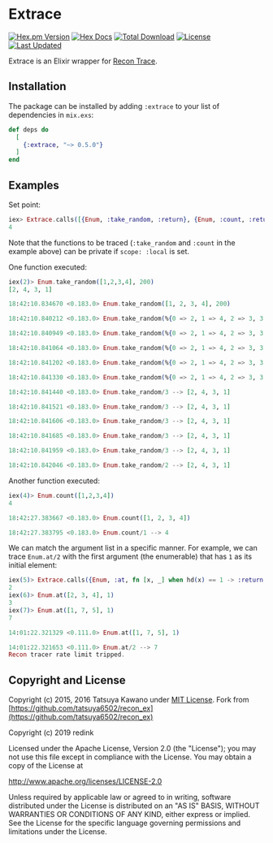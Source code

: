 # Extrace

[![Hex.pm Version](https://img.shields.io/hexpm/v/extrace.svg?style=flat-square)](https://hex.pm/packages/extrace)
[![Hex Docs](https://img.shields.io/badge/hex-docs-lightgreen.svg?style=flat-square)](https://hexdocs.pm/extrace/)
[![Total Download](https://img.shields.io/hexpm/dt/extrace.svg?style=flat-square)](https://hex.pm/packages/extrace)
[![License](https://img.shields.io/hexpm/l/extrace.svg?style=flat-square)](https://github.com/redink/extrace/blob/master/LICENSE.md)
[![Last Updated](https://img.shields.io/github/last-commit/redink/extrace.svg?style=flat-square)](https://github.com/redink/extrace/commits/master)

Extrace is an Elixir wrapper for [Recon Trace](https://ferd.github.io/recon/recon_trace.html).

## Installation

The package can be installed by adding `:extrace` to your list of dependencies
in `mix.exs`:

```elixir
def deps do
  [
    {:extrace, "~> 0.5.0"}
  ]
end
```

## Examples

Set point:

```elixir
iex> Extrace.calls([{Enum, :take_random, :return}, {Enum, :count, :return}], 100, [scope: :local])
4
```

Note that the functions to be traced (`:take_random` and `:count` in the example above) can be private if `scope: :local` is set.

One function executed:

```elixir
iex(2)> Enum.take_random([1,2,3,4], 200)
[2, 4, 3, 1]

18:42:10.834670 <0.183.0> Enum.take_random([1, 2, 3, 4], 200)

18:42:10.840212 <0.183.0> Enum.take_random(%{0 => 2, 1 => 4, 2 => 3, 3 => 1}, 4, [])

18:42:10.840949 <0.183.0> Enum.take_random(%{0 => 2, 1 => 4, 2 => 3, 3 => 1}, 3, [1])

18:42:10.841064 <0.183.0> Enum.take_random(%{0 => 2, 1 => 4, 2 => 3, 3 => 1}, 2, [3, 1])

18:42:10.841202 <0.183.0> Enum.take_random(%{0 => 2, 1 => 4, 2 => 3, 3 => 1}, 1, [4, 3, 1])

18:42:10.841330 <0.183.0> Enum.take_random(%{0 => 2, 1 => 4, 2 => 3, 3 => 1}, 0, [2, 4, 3, 1])

18:42:10.841440 <0.183.0> Enum.take_random/3 --> [2, 4, 3, 1]

18:42:10.841521 <0.183.0> Enum.take_random/3 --> [2, 4, 3, 1]

18:42:10.841606 <0.183.0> Enum.take_random/3 --> [2, 4, 3, 1]

18:42:10.841685 <0.183.0> Enum.take_random/3 --> [2, 4, 3, 1]

18:42:10.841959 <0.183.0> Enum.take_random/3 --> [2, 4, 3, 1]

18:42:10.842046 <0.183.0> Enum.take_random/2 --> [2, 4, 3, 1]
```

Another function executed:

```elixir
iex(4)> Enum.count([1,2,3,4])
4

18:42:27.383667 <0.183.0> Enum.count([1, 2, 3, 4])

18:42:27.383795 <0.183.0> Enum.count/1 --> 4
```

We can match the argument list in a specific manner. For example, we can trace
`Enum.at/2` with the first argument (the enumerable) that has `1` as its
initial element:

```elixir
iex(5)> Extrace.calls({Enum, :at, fn [x, _] when hd(x) == 1 -> :return end}, 2)
2
iex(6)> Enum.at([2, 3, 4], 1)
3
iex(7)> Enum.at([1, 7, 5], 1)
7

14:01:22.321329 <0.111.0> Enum.at([1, 7, 5], 1)

14:01:22.321653 <0.111.0> Enum.at/2 --> 7
Recon tracer rate limit tripped.
```

## Copyright and License

Copyright (c) 2015, 2016 Tatsuya Kawano under [MIT License](./ORIGINAL-LICENSE.md). Fork from [https://github.com/tatsuya6502/recon_ex](https://github.com/tatsuya6502/recon_ex)

Copyright (c) 2019 redink

Licensed under the Apache License, Version 2.0 (the "License");
you may not use this file except in compliance with the License.
You may obtain a copy of the License at

http://www.apache.org/licenses/LICENSE-2.0

Unless required by applicable law or agreed to in writing, software
distributed under the License is distributed on an "AS IS" BASIS,
WITHOUT WARRANTIES OR CONDITIONS OF ANY KIND, either express or implied.
See the License for the specific language governing permissions and
limitations under the License.
